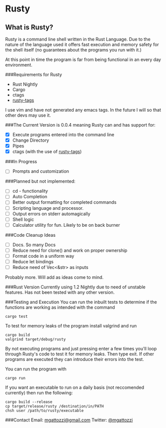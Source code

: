 Rusty
=====

What is Rusty?
--------------
Rusty is a command line shell written in the Rust Language. Due to the nature
of the language used it offers fast execution and memory safety for the shell
itself (no guarantees about the programs you run with it.)

At this point in time the program is far from being functional in an every day
environment.

###Requirements for Rusty


- Rust Nightly
- Cargo
- ctags
- [rusty-tags](https://github.com/dan-t/rusty-tags)


I use vim and have not generated any emacs tags. In the future I will so that
other devs may use it.

###The Current Version is 0.0.4 meaning Rusty can and has support for:

- [x] Execute programs entered into the command line
- [x] Change Directory
- [x] Pipes
- [x] ctags (with the use of [rusty-tags](https://github.com/dan-t/rusty-tags))

###In Progress
- [ ] Prompts and customization

###Planned but not implemented:
- [ ] cd - functionality
- [ ] Auto Completion
- [ ] Better output formatting for completed commands
- [ ] Scripting language and processor.
- [ ] Output errors on stderr automagically
- [ ] Shell logic
- [ ] Calculator utility for fun. Likely to be on back burner

###Code Cleanup Ideas
- [ ] Docs. So many Docs
- [ ] Reduce need for clone() and work on proper ownership
- [ ] Format code in a uniform way
- [ ] Reduce let bindings
- [ ] Reduce need of Vec<&str> as inputs

Probably more. Will add as ideas come to mind.

###Rust Version
Currently using 1.2 Nightly due to need of unstable features. Has not been
tested with any other version.

###Testing and Execution
You can run the inbuilt tests to determine if the functions are working as
intended with the command 

```
cargo test
```

To test for memory leaks of the program install valgrind and run

```
cargo build
valgrind target/debug/rusty
```

By not executing programs and just pressing enter a few times you'll loop
through Rusty's code to test it for memory leaks. Then type exit. If other
programs are executed they can introduce their errors into the test.

You can run the program with

```
cargo run
```

If you want an executable to run on a daily basis (not reccomended currently)
then run the following:

```
cargo build --release
cp target/release/rusty /destination/in/PATH
chsh user /path/to/rusty/executable
```

###Contact
Email: mgattozzi@gmail.com
Twitter:  [@mgattozzi](https://twitter.com/mgattozzi)

